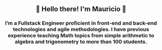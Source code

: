 <h2 align="center">👋 Hello there! I'm Mauricio 🚀</h2>
<h3 align="center">I’m a Fullstack Engineer proficient in front-end and back-end technologies and agile methodologies. I have previous experience teaching Math topics from simple arithmetic to algebra and trigonometry to more than 100 students.
</h3>



